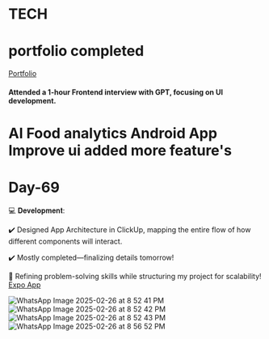 # TECH
# portfolio completed 
[Portfolio](https://www.lokeshdev.in/)
#### Attended a 1-hour Frontend interview with GPT, focusing on UI development.

#  AI Food analytics Android App  Improve ui added more feature's 
# Day-69
💻 𝐃𝐞𝐯𝐞𝐥𝐨𝐩𝐦𝐞𝐧𝐭:

✔️ Designed App Architecture in ClickUp, mapping the entire flow of how different components will interact.

 ✔️ Mostly completed—finalizing details tomorrow!

🎯 Refining problem-solving skills while structuring my project for scalability!
[Expo App](https://expo.dev/accounts/lokesh_choudhary/projects/dev/builds/511977d8-4144-4177-b950-1006b56e777e)
  
 
![WhatsApp Image 2025-02-26 at 8 52 41 PM](https://github.com/user-attachments/assets/33dda5b3-ff9d-460f-b797-862d9445789a)
![WhatsApp Image 2025-02-26 at 8 52 42 PM](https://github.com/user-attachments/assets/9da60e09-b559-4d65-a478-0d6e6c621857)
![WhatsApp Image 2025-02-26 at 8 52 43 PM](https://github.com/user-attachments/assets/57ba1d93-4ef9-48f8-8517-445b5d4254c4)
![WhatsApp Image 2025-02-26 at 8 56 52 PM](https://github.com/user-attachments/assets/e884c545-d401-4499-b801-9fac727e391f)
